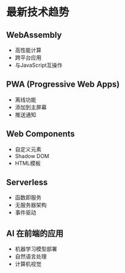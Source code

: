 # 最新技术趋势

## WebAssembly
- 高性能计算
- 跨平台应用
- 与JavaScript互操作

## PWA (Progressive Web Apps)
- 离线功能
- 添加到主屏幕
- 推送通知

## Web Components
- 自定义元素
- Shadow DOM
- HTML模板

## Serverless
- 函数即服务
- 无服务器架构
- 事件驱动

## AI 在前端的应用
- 机器学习模型部署
- 自然语言处理
- 计算机视觉
